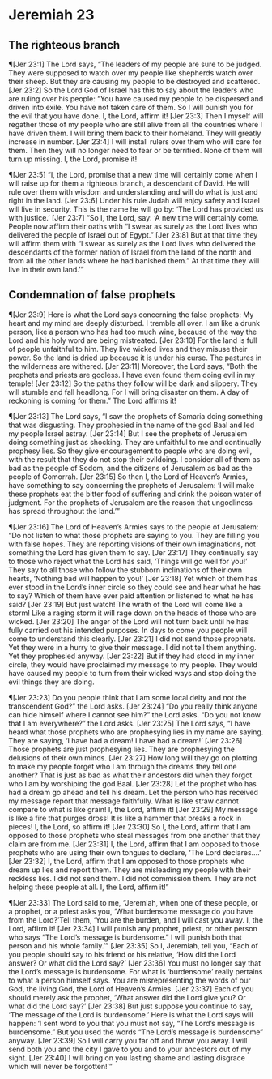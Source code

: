 # Jeremiah 23

## The righteous branch
¶[Jer 23:1] The Lord says, “The leaders of my people are sure to be judged. They were supposed to watch over my people like shepherds watch over their sheep. But they are causing my people to be destroyed and scattered.
[Jer 23:2] So the Lord God of Israel has this to say about the leaders who are ruling over his people: “You have caused my people to be dispersed and driven into exile. You have not taken care of them. So I will punish you for the evil that you have done. I, the Lord, affirm it!
[Jer 23:3] Then I myself will regather those of my people who are still alive from all the countries where I have driven them. I will bring them back to their homeland. They will greatly increase in number.
[Jer 23:4] I will install rulers over them who will care for them. Then they will no longer need to fear or be terrified. None of them will turn up missing. I, the Lord, promise it!

¶[Jer 23:5] “I, the Lord, promise that a new time will certainly come when I will raise up for them a righteous branch, a descendant of David. He will rule over them with wisdom and understanding and will do what is just and right in the land.
[Jer 23:6] Under his rule Judah will enjoy safety and Israel will live in security. This is the name he will go by: ‘The Lord has provided us with justice.’
[Jer 23:7] “So I, the Lord, say: ‘A new time will certainly come. People now affirm their oaths with “I swear as surely as the Lord lives who delivered the people of Israel out of Egypt.”
[Jer 23:8] But at that time they will affirm them with “I swear as surely as the Lord lives who delivered the descendants of the former nation of Israel from the land of the north and from all the other lands where he had banished them.” At that time they will live in their own land.’”

## Condemnation of false prophets
¶[Jer 23:9] Here is what the Lord says concerning the false prophets: My heart and my mind are deeply disturbed. I tremble all over. I am like a drunk person, like a person who has had too much wine, because of the way the Lord and his holy word are being mistreated.
[Jer 23:10] For the land is full of people unfaithful to him. They live wicked lives and they misuse their power. So the land is dried up because it is under his curse. The pastures in the wilderness are withered.
[Jer 23:11] Moreover, the Lord says, “Both the prophets and priests are godless. I have even found them doing evil in my temple!
[Jer 23:12] So the paths they follow will be dark and slippery. They will stumble and fall headlong. For I will bring disaster on them. A day of reckoning is coming for them.” The Lord affirms it!

¶[Jer 23:13] The Lord says, “I saw the prophets of Samaria doing something that was disgusting. They prophesied in the name of the god Baal and led my people Israel astray.
[Jer 23:14] But I see the prophets of Jerusalem doing something just as shocking. They are unfaithful to me and continually prophesy lies. So they give encouragement to people who are doing evil, with the result that they do not stop their evildoing. I consider all of them as bad as the people of Sodom, and the citizens of Jerusalem as bad as the people of Gomorrah.
[Jer 23:15] So then I, the Lord of Heaven’s Armies, have something to say concerning the prophets of Jerusalem: ‘I will make these prophets eat the bitter food of suffering and drink the poison water of judgment. For the prophets of Jerusalem are the reason that ungodliness has spread throughout the land.’”

¶[Jer 23:16] The Lord of Heaven’s Armies says to the people of Jerusalem: “Do not listen to what those prophets are saying to you. They are filling you with false hopes. They are reporting visions of their own imaginations, not something the Lord has given them to say.
[Jer 23:17] They continually say to those who reject what the Lord has said, ‘Things will go well for you!’ They say to all those who follow the stubborn inclinations of their own hearts, ‘Nothing bad will happen to you!’
[Jer 23:18] Yet which of them has ever stood in the Lord’s inner circle so they could see and hear what he has to say? Which of them have ever paid attention or listened to what he has said?
[Jer 23:19] But just watch! The wrath of the Lord will come like a storm! Like a raging storm it will rage down on the heads of those who are wicked.
[Jer 23:20] The anger of the Lord will not turn back until he has fully carried out his intended purposes. In days to come you people will come to understand this clearly.
[Jer 23:21] I did not send those prophets. Yet they were in a hurry to give their message. I did not tell them anything. Yet they prophesied anyway.
[Jer 23:22] But if they had stood in my inner circle, they would have proclaimed my message to my people. They would have caused my people to turn from their wicked ways and stop doing the evil things they are doing.

¶[Jer 23:23] Do you people think that I am some local deity and not the transcendent God?” the Lord asks.
[Jer 23:24] “Do you really think anyone can hide himself where I cannot see him?” the Lord asks. “Do you not know that I am everywhere?” the Lord asks.
[Jer 23:25] The Lord says, “I have heard what those prophets who are prophesying lies in my name are saying. They are saying, ‘I have had a dream! I have had a dream!’
[Jer 23:26] Those prophets are just prophesying lies. They are prophesying the delusions of their own minds.
[Jer 23:27] How long will they go on plotting to make my people forget who I am through the dreams they tell one another? That is just as bad as what their ancestors did when they forgot who I am by worshiping the god Baal.
[Jer 23:28] Let the prophet who has had a dream go ahead and tell his dream. Let the person who has received my message report that message faithfully. What is like straw cannot compare to what is like grain! I, the Lord, affirm it!
[Jer 23:29] My message is like a fire that purges dross! It is like a hammer that breaks a rock in pieces! I, the Lord, so affirm it!
[Jer 23:30] So I, the Lord, affirm that I am opposed to those prophets who steal messages from one another that they claim are from me.
[Jer 23:31] I, the Lord, affirm that I am opposed to those prophets who are using their own tongues to declare, ‘The Lord declares….’
[Jer 23:32] I, the Lord, affirm that I am opposed to those prophets who dream up lies and report them. They are misleading my people with their reckless lies. I did not send them. I did not commission them. They are not helping these people at all. I, the Lord, affirm it!”

¶[Jer 23:33] The Lord said to me, “Jeremiah, when one of these people, or a prophet, or a priest asks you, ‘What burdensome message do you have from the Lord?’Tell them, ‘You are the burden, and I will cast you away. I, the Lord, affirm it!
[Jer 23:34] I will punish any prophet, priest, or other person who says “The Lord’s message is burdensome.” I will punish both that person and his whole family.’”
[Jer 23:35] So I, Jeremiah, tell you, “Each of you people should say to his friend or his relative, ‘How did the Lord answer? Or what did the Lord say?’
[Jer 23:36] You must no longer say that the Lord’s message is burdensome. For what is ‘burdensome’ really pertains to what a person himself says. You are misrepresenting the words of our God, the living God, the Lord of Heaven’s Armies.
[Jer 23:37] Each of you should merely ask the prophet, ‘What answer did the Lord give you? Or what did the Lord say?’
[Jer 23:38] But just suppose you continue to say, ‘The message of the Lord is burdensome.’ Here is what the Lord says will happen: ‘I sent word to you that you must not say, “The Lord’s message is burdensome.” But you used the words “The Lord’s message is burdensome” anyway.
[Jer 23:39] So I will carry you far off and throw you away. I will send both you and the city I gave to you and to your ancestors out of my sight.
[Jer 23:40] I will bring on you lasting shame and lasting disgrace which will never be forgotten!’”

